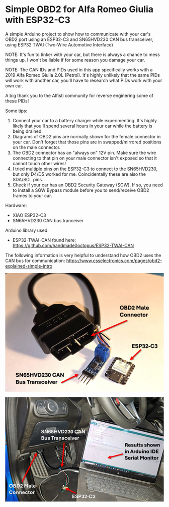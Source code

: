 # Simple OBD2 for Alfa Romeo Giulia with ESP32-C3
 
 A simple Arduino project to show how to communicate with your car's OBD2 port using an ESP32-C3 and SN65HVD230 CAN bus transceiver, using ESP32 TWAI (Two-Wire Automotive Interface)

NOTE: It's fun to tinker with your car, but there is always a chance to mess things up. I won't be liable if for some reason you damage your car.

NOTE: The CAN IDs and PIDs used in this app specifically works with a 2019 Alfa Romeo Giulia 2.0L (Petrol). It's highly unlikely that the same PIDs will work with another car, you'll have to research what PIDs work with your own car.

A big thank you to the Alfisti community for reverse enginering some of these PIDs!

Some tips:

1) Connect your car to a battery charger while experimenting. It's highly likely that you'll spend several hours in your car while the battery is being drained.
2) Diagrams of OBD2 pins are normally shown for the female connector in your car. Don't forget that those pins are in swapped/mirrored positions on the male connector.
3) The OBD2 connector has an "always on" 12V pin. Make sure the wire connecting to that pin on your male connector isn't exposed so that it cannot touch other wires!
4) I tried multiple pins on the ESP32-C3 to connect to the SN65HVD230, but only D4/D5 worked for me. Coincidentally these are also the SDA/SCL pins.
5) Check if your car has an OBD2 Security Gateway (SGW). If so, you need to install a SGW Bypass module before you to send/receive OBD2 frames to your car.

Hardware:
 - XIAO ESP32-C3
 - SN65HVD230 CAN bus tranceiver

Arduino library used:
 - ESP32-TWAI-CAN found here: https://github.com/handmade0octopus/ESP32-TWAI-CAN

The following information is very helpful to understand how OBD2 uses the CAN bus for communication:
   https://www.csselectronics.com/pages/obd2-explained-simple-intro

![Hardware](https://github.com/ClaudeMarais/Simple_OBD2_for_AlfaRomeoGiulia/blob/main/Images/Hardware.jpg?raw=true)

![Setup](https://github.com/ClaudeMarais/Simple_OBD2_for_AlfaRomeoGiulia/blob/main/Images/Setup.jpg?raw=true)
